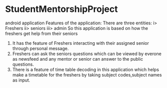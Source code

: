# StudentMentorshipProject
android application
Features of the application:
There are three entities: i> Freshers ii> seniors iii> admin
So this application is based on how the freshers get help from their seniors
1. It has the feature of Freshers interacting with their assigned senior through personal message.
2. Freshers can ask the seniors questions which can be viewed by everone as newsfeed and any mentor or senior can answer to the public questions.
3. There is a feature of time table decoding in this application which helps make a timetable for the freshers by taking subject codes,subject names as input.
